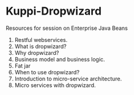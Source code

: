 # Kuppi-Dropwizard
Resources for session on Enterprise Java Beans

1. Restful webservices.
2. What is dropwizard?
3. Why dropwizard?
4. Business model and business logic.
5. Fat jar
6. When to use dropwizard?
7. Introduction to micro-service architecture.
8. Micro services with dropwizard.
